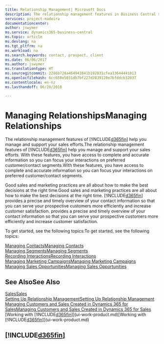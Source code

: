 ```yaml
---
title: Relationship Management| Microsoft Docs
description: The relationship management features in Business Central support your sales efforts and let you access information about contacts and prospects so you can serve customers efficiently.
services: project-madeira
documentationcenter: 
author: jswymer
ms.service: dynamics365-business-central
ms.topic: article
ms.devlang: na
ms.tgt_pltfrm: na
ms.workload: na
ms.search.keywords: contact, prospect, client
ms.date: 06/06/2017
ms.author: jswymer
ms.translationtype: HT
ms.sourcegitcommit: 2286b728a464943841b192031cfea13644441013
ms.openlocfilehash: 6cc658e5031db7bf227d2839120e7bfddcb32037
ms.contentlocale: en-nz
ms.lasthandoff: 06/28/2018

---
```

# <a name="managing-relationships"></a><span data-ttu-id="29cb7-103">Managing Relationships</span><span class="sxs-lookup"><span data-stu-id="29cb7-103">Managing Relationships</span></span>
<span data-ttu-id="29cb7-104">The relationship management features of [!INCLUDE[d365fin](includes/d365fin_md.md)] help you manage and support your sales efforts.</span><span class="sxs-lookup"><span data-stu-id="29cb7-104">The relationship management features of [!INCLUDE[d365fin](includes/d365fin_md.md)] help you manage and support your sales efforts.</span></span> <span data-ttu-id="29cb7-105">With these features, you have access to complete and accurate information so you can focus your interactions on preferred customer/contact segments.</span><span class="sxs-lookup"><span data-stu-id="29cb7-105">With these features, you have access to complete and accurate information so you can focus your interactions on preferred customer/contact segments.</span></span>

<span data-ttu-id="29cb7-106">Good sales and marketing practices are all about how to make the best decisions at the right time.</span><span class="sxs-lookup"><span data-stu-id="29cb7-106">Good sales and marketing practices are all about how to make the best decisions at the right time.</span></span> [!INCLUDE[d365fin](includes/d365fin_md.md)]<span data-ttu-id="29cb7-107"> provides a precise and timely overview of your contact information so that you can serve your prospective customers more efficiently and increase customer satisfaction.</span><span class="sxs-lookup"><span data-stu-id="29cb7-107"> provides a precise and timely overview of your contact information so that you can serve your prospective customers more efficiently and increase customer satisfaction.</span></span>

<span data-ttu-id="29cb7-108">To get started, see the following topics:</span><span class="sxs-lookup"><span data-stu-id="29cb7-108">To get started, see the following topics:</span></span>

[<span data-ttu-id="29cb7-109">Managing Contacts</span><span class="sxs-lookup"><span data-stu-id="29cb7-109">Managing Contacts</span></span>](marketing-contacts.md)  
[<span data-ttu-id="29cb7-110">Managing Segments</span><span class="sxs-lookup"><span data-stu-id="29cb7-110">Managing Segments</span></span>](marketing-segments.md)  
[<span data-ttu-id="29cb7-111">Recording Interactions</span><span class="sxs-lookup"><span data-stu-id="29cb7-111">Recording Interactions</span></span>](marketing-interactions.md)  
[<span data-ttu-id="29cb7-112">Managing Marketing Campaigns</span><span class="sxs-lookup"><span data-stu-id="29cb7-112">Managing Marketing Campaigns</span></span>](marketing-campaigns.md)  
[<span data-ttu-id="29cb7-113">Managing Sales Opportunities</span><span class="sxs-lookup"><span data-stu-id="29cb7-113">Managing Sales Opportunities</span></span>](marketing-manage-sales-opportunities.md)

## <a name="see-also"></a><span data-ttu-id="29cb7-114">See Also</span><span class="sxs-lookup"><span data-stu-id="29cb7-114">See Also</span></span>
[<span data-ttu-id="29cb7-115">Sales</span><span class="sxs-lookup"><span data-stu-id="29cb7-115">Sales</span></span>](sales-manage-sales.md)  
[<span data-ttu-id="29cb7-116">Setting Up Relationship Management</span><span class="sxs-lookup"><span data-stu-id="29cb7-116">Setting Up Relationship Management</span></span>](marketing-setup-marketing.md)  
[<span data-ttu-id="29cb7-117">Managing Customers and Sales Created in Dynamics 365 for Sales</span><span class="sxs-lookup"><span data-stu-id="29cb7-117">Managing Customers and Sales Created in Dynamics 365 for Sales</span></span>](marketing-integrate-dynamicscrm.md)  
<span data-ttu-id="29cb7-118">[Working with [!INCLUDE[d365fin](includes/d365fin_md.md)]](ui-work-product.md)</span><span class="sxs-lookup"><span data-stu-id="29cb7-118">[Working with [!INCLUDE[d365fin](includes/d365fin_md.md)]](ui-work-product.md)</span></span>  

## [!INCLUDE[d365fin](includes/free_trial_md.md)]  
 

